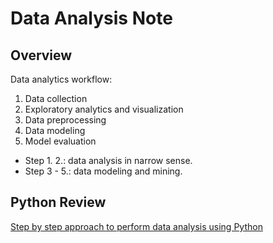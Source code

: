 # Data Analysis Note

## Overview 

Data analytics workflow: 

1. Data collection
2. Exploratory analytics and visualization 
3. Data preprocessing 
4. Data modeling 
5. Model evaluation 

- Step 1. 2.: data analysis in narrow sense. 
- Step 3 - 5.: data modeling and mining.

## Python Review

[Step by step approach to perform data analysis using Python](https://bigdata-madesimple.com/step-by-step-approach-to-perform-data-analysis-using-python/)
